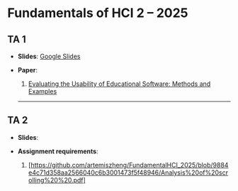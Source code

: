 # Fundamentals of HCI 2 – 2025  

## TA 1  
- **Slides**: [Google Slides](https://docs.google.com/presentation/d/1Q_ECmxCLyZZhSXYlo4zPNAFbGMn73MDa/edit?usp=sharing&ouid=103386161610405023986&rtpof=true&sd=true)
  
- **Paper**:  
  1. [Evaluating the Usability of Educational Software: Methods and Examples](https://spawn-queue.acm.org/doi/pdf/10.1145/1147518.1147530)

  ---

## TA 2  
- **Slides**:

- **Assignment requirements**:
  1. [https://github.com/artemiszheng/FundamentalHCI_2025/blob/9884e4c71d358aa2566040c6b3001473f5f48946/Analysis%20of%20scrolling%20%20.pdf]
